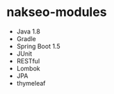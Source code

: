 # nakseo-modules

- Java 1.8
- Gradle
- Spring Boot 1.5
- JUnit
- RESTful
- Lombok
- JPA
- thymeleaf
